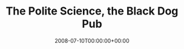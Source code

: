 ---
templateKey: event
guid: 08947c30-6eab-11ea-99c5-002590d1d1b0
date: 2008-07-10T00:00:00+00:00
eventTime: '8-11pm'
title: The Polite Science, the Black Dog Pub
artist: The Polite Science
city: Scarborough
venue: the Black Dog Pub
group: Tim Shia
guests: Kevin Barrett, Shannon Butcher, Michael Herring
---
